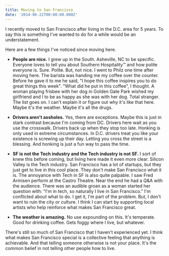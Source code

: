 ```yaml
---
title: Moving to San Francisco
date: '2014-06-22T00:00:00.000Z'
---
```


I recently moved to San Francisco after living in the D.C. area for 5 years. To say this is something I've wanted to do for a while would be an understatement.

Here are a few things I've noticed since moving here.

- **People are nice.** I grew up in the South. Asheville, NC to be specific. Everyone loves to tell you about Southern Hospitality™ and how polite everyone is. Sure. Polite. But, not nice. I went to Philz one time after moving here. The barista was handing me my coffee over the counter. Before he gave it to me he said, "I hope this coffee inspires you to do great things this week". "What did he put in this coffee", I thought. A woman playing frisbee with her dog in Golden Gate Park wished my girlfriend and I to be as happy as she was with her dog. Total stranger. The list goes on. I can't explain it or figure out why it's like that here. Maybe it's the weather. Maybe it's all the drugs.

- **Drivers aren't assholes.** Yes, there are exceptions. Maybe this is just in stark contrast because I'm coming from DC. Drivers here wait as you use the crosswalk. Drivers back up when they stop too late. Honking is only used in extreme circumstances. In D.C. drivers treat you like your existence is screwing up their day. Letting you cross the street is a blessing. And honking is just a fun way to pass the time.

- **SF is not the Tech industry and the Tech industry is not SF.** I sort of knew this before coming, but living here made it even more clear. Silicon Valley is the Tech industry. San Francisco has a lot of startups, but they just get to live in this cool place. They don't make San Francisco what it is. The annoyance with Tech in SF is also quite palpable. I saw Fred Armisen perform at the Castro Theatre. Near the end he had a Q&A with the audience. There was an audible groan as a woman started her question with: "I'm in tech, so naturally I live in San Francisco." I'm conflicted about what to do. I get it, I'm part of the problem. But, I don't want to ruin the city or culture. I think I can start by supporting local artists who help reinforce what makes San Francisco great.

- **The weather is amazing.** No use expounding on this. It's temperate. Good for drinking coffee. Gets foggy where I live, but whatever.

There's still so much of San Francisco that I haven't experienced yet. I think what makes San Francisco special is a collective feeling that anything is achievable. And that telling someone otherwise is not your place. It's the common belief in not telling other people how to live.
